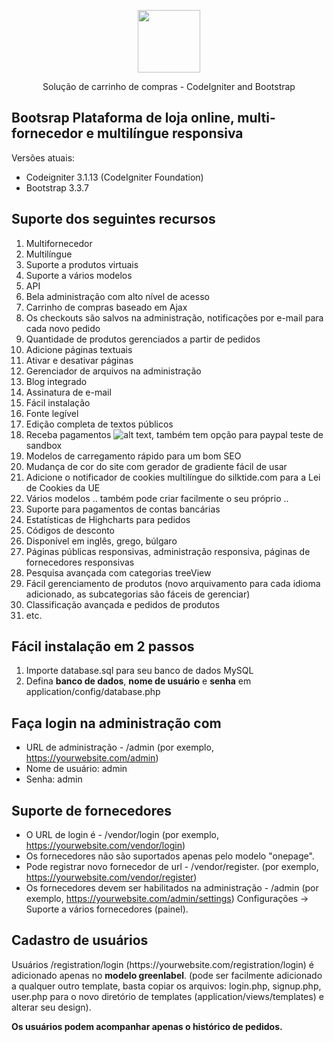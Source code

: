 <p align="center"><img src="https://cdn.worldvectorlogo.com/logos/codeigniter-1.svg" width="100"></p>
<p align="center">Solução de carrinho de compras - CodeIgniter and Bootstrap</p>
 
## Bootsrap Plataforma de loja online, multi-fornecedor e multilíngue responsiva

Versões atuais:

* Codeigniter 3.1.13 (CodeIgniter Foundation)
* Bootstrap 3.3.7

## Suporte dos seguintes recursos

1. Multifornecedor
2. Multilíngue
3. Suporte a produtos virtuais
4. Suporte a vários modelos
5. API
6. Bela administração com alto nível de acesso
7. Carrinho de compras baseado em Ajax
8. Os checkouts são salvos na administração, notificações por e-mail para cada novo pedido
9. Quantidade de produtos gerenciados a partir de pedidos
10. Adicione páginas textuais
11. Ativar e desativar páginas
12. Gerenciador de arquivos na administração
13. Blog integrado
14. Assinatura de e-mail
15. Fácil instalação
16. Fonte legível
17. Edição completa de textos públicos
18. Receba pagamentos ![alt text](https://raw.githubusercontent.com/kirilkirkov/Shopping-Cart-Solution-CodeIgniter/master/github/paypalLogo.png "Logo Title Text 1"), também tem opção para paypal teste de sandbox
19. Modelos de carregamento rápido para um bom SEO
20. Mudança de cor do site com gerador de gradiente fácil de usar
21. Adicione o notificador de cookies multilíngue do silktide.com para a Lei de Cookies da UE
22. Vários modelos .. também pode criar facilmente o seu próprio ..
23. Suporte para pagamentos de contas bancárias
24. Estatísticas de Highcharts para pedidos
25. Códigos de desconto
26. Disponível em inglês, grego, búlgaro
27. Páginas públicas responsivas, administração responsiva, páginas de fornecedores responsivas
28. Pesquisa avançada com categorias treeView
29. Fácil gerenciamento de produtos (novo arquivamento para cada idioma adicionado, as subcategorias são fáceis de gerenciar)
30. Classificação avançada e pedidos de produtos
31. etc.

## Fácil instalação em 2 passos
1. Importe database.sql para seu banco de dados MySQL
2. Defina <b>banco de dados</b>, <b>nome de usuário</b> e <b>senha</b> em application/config/database.php

## Faça login na administração com
- URL de administração - /admin (por exemplo, https://yourwebsite.com/admin)
- Nome de usuário: admin
- Senha: admin

## Suporte de fornecedores
- O URL de login é - /vendor/login (por exemplo, https://yourwebsite.com/vendor/login)
- Os fornecedores não são suportados apenas pelo modelo "onepage".
- Pode registrar novo fornecedor de url - /vendor/register. (por exemplo, https://yourwebsite.com/vendor/register)
- Os fornecedores devem ser habilitados na administração - /admin (por exemplo, https://yourwebsite.com/admin/settings) Configurações -> Suporte a vários fornecedores (painel).

## Cadastro de usuários
<p>Usuários /registration/login (https://yourwebsite.com/registration/login) é adicionado apenas no <b>modelo greenlabel</b>. (pode ser facilmente adicionado a qualquer outro template, basta copiar os arquivos: login.php, signup.php, user.php para o novo diretório de templates (application/views/templates) e alterar seu design).</p>
<b>Os usuários podem acompanhar apenas o histórico de pedidos.</b>
